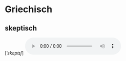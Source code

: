 Griechisch
=========

## skep­tisch
[<em>ˈskɛptɪʃ</em>] <audio controls="controls" src="http://www.duden.de/_media_/audio/ID4115552_212054547.mp3"></audio>
